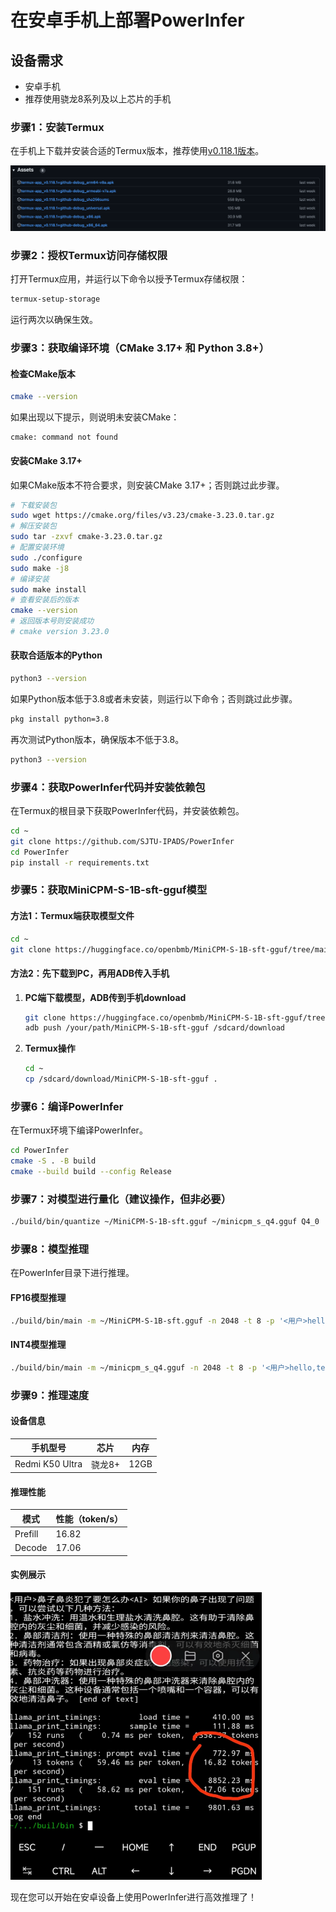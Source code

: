 
# 在安卓手机上部署PowerInfer

## 设备需求
- 安卓手机
- 推荐使用骁龙8系列及以上芯片的手机

### 步骤1：安装Termux

在手机上下载并安装合适的Termux版本，推荐使用[v0.118.1版本](https://github.com/termux/termux-app/releases/tag/v0.118.1)。

![alt text](../../../asset/termux.png)

### 步骤2：授权Termux访问存储权限

打开Termux应用，并运行以下命令以授予Termux存储权限：

```sh
termux-setup-storage
```

运行两次以确保生效。

### 步骤3：获取编译环境（CMake 3.17+ 和 Python 3.8+）

#### 检查CMake版本

```sh
cmake --version
```

如果出现以下提示，则说明未安装CMake：
```
cmake: command not found
```

#### 安装CMake 3.17+

如果CMake版本不符合要求，则安装CMake 3.17+；否则跳过此步骤。

```sh
# 下载安装包
sudo wget https://cmake.org/files/v3.23/cmake-3.23.0.tar.gz
# 解压安装包
sudo tar -zxvf cmake-3.23.0.tar.gz
# 配置安装环境
sudo ./configure
sudo make -j8
# 编译安装
sudo make install
# 查看安装后的版本
cmake --version
# 返回版本号则安装成功
# cmake version 3.23.0
```

#### 获取合适版本的Python

```sh
python3 --version
```

如果Python版本低于3.8或者未安装，则运行以下命令；否则跳过此步骤。

```sh
pkg install python=3.8
```

再次测试Python版本，确保版本不低于3.8。

```sh
python3 --version
```

### 步骤4：获取PowerInfer代码并安装依赖包

在Termux的根目录下获取PowerInfer代码，并安装依赖包。

```sh
cd ~
git clone https://github.com/SJTU-IPADS/PowerInfer
cd PowerInfer
pip install -r requirements.txt
```

### 步骤5：获取MiniCPM-S-1B-sft-gguf模型

#### 方法1：Termux端获取模型文件

```sh
cd ~
git clone https://huggingface.co/openbmb/MiniCPM-S-1B-sft-gguf/tree/main
```

#### 方法2：先下载到PC，再用ADB传入手机

1. **PC端下载模型，ADB传到手机download**

   ```sh
   git clone https://huggingface.co/openbmb/MiniCPM-S-1B-sft-gguf/tree/main
   adb push /your/path/MiniCPM-S-1B-sft-gguf /sdcard/download
   ```

2. **Termux操作**

   ```sh
   cd ~
   cp /sdcard/download/MiniCPM-S-1B-sft-gguf .
   ```

### 步骤6：编译PowerInfer

在Termux环境下编译PowerInfer。

```sh
cd PowerInfer
cmake -S . -B build
cmake --build build --config Release
```

### 步骤7：对模型进行量化（建议操作，但非必要）

```sh
./build/bin/quantize ~/MiniCPM-S-1B-sft.gguf ~/minicpm_s_q4.gguf Q4_0
```

### 步骤8：模型推理

在PowerInfer目录下进行推理。

#### FP16模型推理

```sh
./build/bin/main -m ~/MiniCPM-S-1B-sft.gguf -n 2048 -t 8 -p '<用户>hello,tell me a story please.<AI>'
```

#### INT4模型推理

```sh
./build/bin/main -m ~/minicpm_s_q4.gguf -n 2048 -t 8 -p '<用户>hello,tell me a story please.<AI>'
```

### 步骤9：推理速度

#### 设备信息

| 手机型号 | 芯片     | 内存   |
|----------|----------|--------|
| Redmi K50 Ultra | 骁龙8+ | 12GB  |

#### 推理性能

| 模式     | 性能（token/s） |
|----------|-----------------|
| Prefill  | 16.82           |
| Decode   | 17.06           |
#### 实例展示
![alt text](../../../asset/powerinfer_android.png)

现在您可以开始在安卓设备上使用PowerInfer进行高效推理了！
